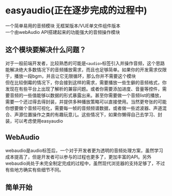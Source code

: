 # easyaudio(正在逐步完成的过程中)
一个简单易用的音频模块 无框架版本/VUE单文件组件版本<br>
一个由webAudio API搭建起来的功能强大的音频操作模块

## 这个模块要解决什么问题？
对于一般前端开发者，比较熟悉的可能是`<audio>`标签引入并操作音频，这个思路能解决绝大多数情况下的音频播放需求，而且也足够简单。如果你的开发需求仅限于，播放一段bgm，并且让它无限循环，那么你并不需要这个模块<br>
但在比较倒霉的情况下，你会接到这样的需求，需要播放一些生僻的音频格式，你发现在有些平台上出现了解析的兼容问题。或者你需要添加进度、音量等控件，需要音频的一些值能够以数据的形式暴露出来。甚至你需要做一个音频list的播放，需要一个还过得去得封装，并提供多种播放策略可以直接使用。当然更夸张的可能你想要做个音频可视化，需要每一帧的音频频谱数据，或者做一些滤波器、声道混合、声源位置操作之类的有趣玩意儿。这些情况下，如果你懒得自己去学习、封装，可以考虑使用easyaudio

## WebAudio
webaudio是audio标签后，一个对于开发者更为透明的音频处理方案，虽然学习成本提高了，但是开发者可以参与的过程也更多了，更加丰富的API。另外webaudio尚处于未完全制定完成的过程中，虽然现代浏览器的支持足够了，不过有些地方确实有些细节不同。

## 简单开始
